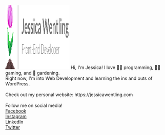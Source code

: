 <img src="jw-sig.png" alt="Jessica Wentling Name, Title, and Logo" width="200" height="200">
Hi, I'm Jessica! I love 👩‍💻 programming, 🧙‍♀️ gaming, and 🌷 gardening.<br/>
Right now, I'm into Web Development and learning the ins and outs of WordPress.
<br/><br/>
Check out my personal website: https://jessicawentling.com<br/><br/>
Follow me on social media!<br/>
<a href="https://www.facebook.com/jwentling7">Facebook</a><br/>
<a href="https://www.instagram.com/jwentling7/">Instagram</a><br/>
<a href="https://www.linkedin.com/in/jessica-wentling/">LinkedIn</a><br/>
 <a href="https://twitter.com/jwentling7">Twitter</a>

<!---
jwentling7/jwentling7 is a ✨ special ✨ repository because its `README.md` (this file) appears on your GitHub profile.
You can click the Preview link to take a look at your changes.
--->
